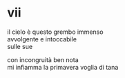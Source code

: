 # vii

il cielo è questo grembo immenso  
avvolgente e intoccabile  
sulle sue

con incongruità ben nota  
mi infiamma la primavera voglia di tana

